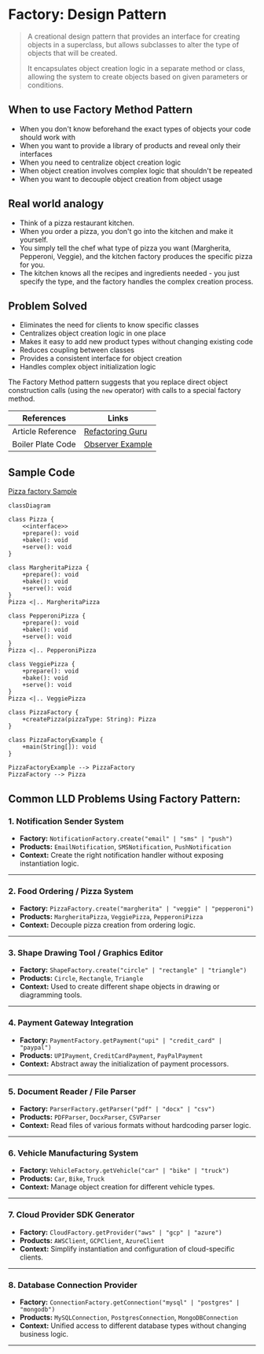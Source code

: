 # Factory: Design Pattern

> A creational design pattern that provides an interface for creating objects in a superclass, but allows subclasses to alter the type of objects that will be created.
> 
>  It encapsulates object creation logic in a separate method or class, allowing the system to create objects based on given parameters or conditions.

## When to use Factory Method Pattern

- When you don't know beforehand the exact types of objects your code should work with
- When you want to provide a library of products and reveal only their interfaces
- When you need to centralize object creation logic
- When object creation involves complex logic that shouldn't be repeated
- When you want to decouple object creation from object usage

## Real world analogy

- Think of a pizza restaurant kitchen. 
- When you order a pizza, you don't go into the kitchen and make it yourself. 
- You simply tell the chef what type of pizza you want (Margherita, Pepperoni, Veggie), and the kitchen factory produces the specific pizza for you. 
- The kitchen knows all the recipes and ingredients needed - you just specify the type, and the factory handles the complex creation process.

## Problem Solved

- Eliminates the need for clients to know specific classes
- Centralizes object creation logic in one place
- Makes it easy to add new product types without changing existing code
- Reduces coupling between classes
- Provides a consistent interface for object creation
- Handles complex object initialization logic

The Factory Method pattern suggests that you replace direct object construction calls (using the `new` operator) with calls to a special factory method.



| References | Links                                                                       |
|------------|-----------------------------------------------------------------------------|
| Article Reference | [Refactoring Guru](https://refactoring.guru/design-patterns/factory-method) |
| Boiler Plate Code | [Observer Example](../../code/designPatterns/factory/FactoryExample.java)   |



## Sample Code

[Pizza factory Sample](../../code/designPatterns/factory/FactorySample.java)

```mermaid
classDiagram

class Pizza {
    <<interface>>
    +prepare(): void
    +bake(): void
    +serve(): void
}

class MargheritaPizza {
    +prepare(): void
    +bake(): void
    +serve(): void
}
Pizza <|.. MargheritaPizza

class PepperoniPizza {
    +prepare(): void
    +bake(): void
    +serve(): void
}
Pizza <|.. PepperoniPizza

class VeggiePizza {
    +prepare(): void
    +bake(): void
    +serve(): void
}
Pizza <|.. VeggiePizza

class PizzaFactory {
    +createPizza(pizzaType: String): Pizza
}

class PizzaFactoryExample {
    +main(String[]): void
}

PizzaFactoryExample --> PizzaFactory
PizzaFactory --> Pizza

```
## Common LLD Problems Using Factory Pattern:

### 1. Notification Sender System
- **Factory:** `NotificationFactory.create("email" | "sms" | "push")`
- **Products:** `EmailNotification`, `SMSNotification`, `PushNotification`
- **Context:** Create the right notification handler without exposing instantiation logic.

---

### 2. Food Ordering / Pizza System
- **Factory:** `PizzaFactory.create("margherita" | "veggie" | "pepperoni")`
- **Products:** `MargheritaPizza`, `VeggiePizza`, `PepperoniPizza`
- **Context:** Decouple pizza creation from ordering logic.

---

### 3. Shape Drawing Tool / Graphics Editor
- **Factory:** `ShapeFactory.create("circle" | "rectangle" | "triangle")`
- **Products:** `Circle`, `Rectangle`, `Triangle`
- **Context:** Used to create different shape objects in drawing or diagramming tools.

---

### 4. Payment Gateway Integration
- **Factory:** `PaymentFactory.getPayment("upi" | "credit_card" | "paypal")`
- **Products:** `UPIPayment`, `CreditCardPayment`, `PayPalPayment`
- **Context:** Abstract away the initialization of payment processors.

---

### 5. Document Reader / File Parser
- **Factory:** `ParserFactory.getParser("pdf" | "docx" | "csv")`
- **Products:** `PDFParser`, `DocxParser`, `CSVParser`
- **Context:** Read files of various formats without hardcoding parser logic.

---

### 6. Vehicle Manufacturing System
- **Factory:** `VehicleFactory.getVehicle("car" | "bike" | "truck")`
- **Products:** `Car`, `Bike`, `Truck`
- **Context:** Manage object creation for different vehicle types.

---

### 7. Cloud Provider SDK Generator
- **Factory:** `CloudFactory.getProvider("aws" | "gcp" | "azure")`
- **Products:** `AWSClient`, `GCPClient`, `AzureClient`
- **Context:** Simplify instantiation and configuration of cloud-specific clients.

---

### 8. Database Connection Provider
- **Factory:** `ConnectionFactory.getConnection("mysql" | "postgres" | "mongodb")`
- **Products:** `MySQLConnection`, `PostgresConnection`, `MongoDBConnection`
- **Context:** Unified access to different database types without changing business logic.

---
